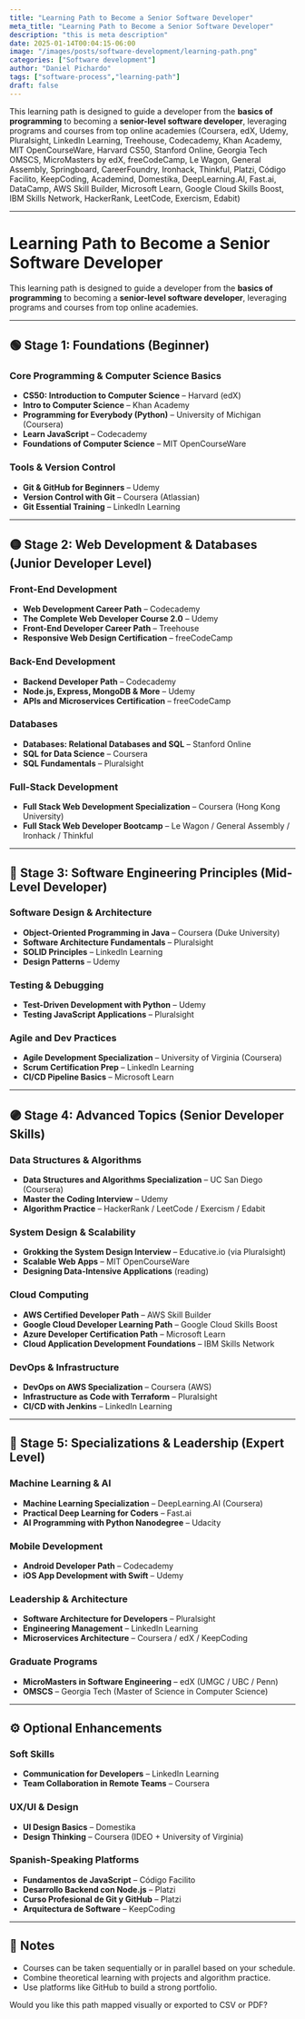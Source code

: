 ```yaml
---
title: "Learning Path to Become a Senior Software Developer"
meta_title: "Learning Path to Become a Senior Software Developer"
description: "this is meta description"
date: 2025-01-14T00:04:15-06:00
image: "/images/posts/software-development/learning-path.png"
categories: ["Software development"]
author: "Daniel Pichardo"
tags: ["software-process","learning-path"]
draft: false
---
```


This learning path is designed to guide a developer from the **basics of programming** to becoming a **senior-level software developer**, leveraging programs and courses from top online academies (Coursera, edX, Udemy, Pluralsight, LinkedIn Learning, Treehouse, Codecademy, Khan Academy, MIT OpenCourseWare, Harvard CS50, Stanford Online, Georgia Tech OMSCS, MicroMasters by edX, freeCodeCamp, Le Wagon, General Assembly, Springboard, CareerFoundry, Ironhack, Thinkful, Platzi, Código Facilito, KeepCoding, Academind, Domestika, DeepLearning.AI, Fast.ai, DataCamp, AWS Skill Builder, Microsoft Learn, Google Cloud Skills Boost, IBM Skills Network, HackerRank, LeetCode, Exercism, Edabit)

---
# Learning Path to Become a Senior Software Developer

This learning path is designed to guide a developer from the **basics of programming** to becoming a **senior-level software developer**, leveraging programs and courses from top online academies.

---

## 🟢 Stage 1: Foundations (Beginner)

### Core Programming & Computer Science Basics

* **CS50: Introduction to Computer Science** – Harvard (edX)
* **Intro to Computer Science** – Khan Academy
* **Programming for Everybody (Python)** – University of Michigan (Coursera)
* **Learn JavaScript** – Codecademy
* **Foundations of Computer Science** – MIT OpenCourseWare

### Tools & Version Control

* **Git & GitHub for Beginners** – Udemy
* **Version Control with Git** – Coursera (Atlassian)
* **Git Essential Training** – LinkedIn Learning

---

## 🟡 Stage 2: Web Development & Databases (Junior Developer Level)

### Front-End Development

* **Web Development Career Path** – Codecademy
* **The Complete Web Developer Course 2.0** – Udemy
* **Front-End Developer Career Path** – Treehouse
* **Responsive Web Design Certification** – freeCodeCamp

### Back-End Development

* **Backend Developer Path** – Codecademy
* **Node.js, Express, MongoDB & More** – Udemy
* **APIs and Microservices Certification** – freeCodeCamp

### Databases

* **Databases: Relational Databases and SQL** – Stanford Online
* **SQL for Data Science** – Coursera
* **SQL Fundamentals** – Pluralsight

### Full-Stack Development

* **Full Stack Web Development Specialization** – Coursera (Hong Kong University)
* **Full Stack Web Developer Bootcamp** – Le Wagon / General Assembly / Ironhack / Thinkful

---

## 🔵 Stage 3: Software Engineering Principles (Mid-Level Developer)

### Software Design & Architecture

* **Object-Oriented Programming in Java** – Coursera (Duke University)
* **Software Architecture Fundamentals** – Pluralsight
* **SOLID Principles** – LinkedIn Learning
* **Design Patterns** – Udemy

### Testing & Debugging

* **Test-Driven Development with Python** – Udemy
* **Testing JavaScript Applications** – Pluralsight

### Agile and Dev Practices

* **Agile Development Specialization** – University of Virginia (Coursera)
* **Scrum Certification Prep** – LinkedIn Learning
* **CI/CD Pipeline Basics** – Microsoft Learn

---

## 🟣 Stage 4: Advanced Topics (Senior Developer Skills)

### Data Structures & Algorithms

* **Data Structures and Algorithms Specialization** – UC San Diego (Coursera)
* **Master the Coding Interview** – Udemy
* **Algorithm Practice** – HackerRank / LeetCode / Exercism / Edabit

### System Design & Scalability

* **Grokking the System Design Interview** – Educative.io (via Pluralsight)
* **Scalable Web Apps** – MIT OpenCourseWare
* **Designing Data-Intensive Applications** (reading)

### Cloud Computing

* **AWS Certified Developer Path** – AWS Skill Builder
* **Google Cloud Developer Learning Path** – Google Cloud Skills Boost
* **Azure Developer Certification Path** – Microsoft Learn
* **Cloud Application Development Foundations** – IBM Skills Network

### DevOps & Infrastructure

* **DevOps on AWS Specialization** – Coursera (AWS)
* **Infrastructure as Code with Terraform** – Pluralsight
* **CI/CD with Jenkins** – LinkedIn Learning

---

## 🔴 Stage 5: Specializations & Leadership (Expert Level)

### Machine Learning & AI

* **Machine Learning Specialization** – DeepLearning.AI (Coursera)
* **Practical Deep Learning for Coders** – Fast.ai
* **AI Programming with Python Nanodegree** – Udacity

### Mobile Development

* **Android Developer Path** – Codecademy
* **iOS App Development with Swift** – Udemy

### Leadership & Architecture

* **Software Architecture for Developers** – Pluralsight
* **Engineering Management** – LinkedIn Learning
* **Microservices Architecture** – Coursera / edX / KeepCoding

### Graduate Programs

* **MicroMasters in Software Engineering** – edX (UMGC / UBC / Penn)
* **OMSCS** – Georgia Tech (Master of Science in Computer Science)

---

## ⚙️ Optional Enhancements

### Soft Skills

* **Communication for Developers** – LinkedIn Learning
* **Team Collaboration in Remote Teams** – Coursera

### UX/UI & Design

* **UI Design Basics** – Domestika
* **Design Thinking** – Coursera (IDEO + University of Virginia)

### Spanish-Speaking Platforms

* **Fundamentos de JavaScript** – Código Facilito
* **Desarrollo Backend con Node.js** – Platzi
* **Curso Profesional de Git y GitHub** – Platzi
* **Arquitectura de Software** – KeepCoding

---

## 📌 Notes

* Courses can be taken sequentially or in parallel based on your schedule.
* Combine theoretical learning with projects and algorithm practice.
* Use platforms like GitHub to build a strong portfolio.

Would you like this path mapped visually or exported to CSV or PDF?

